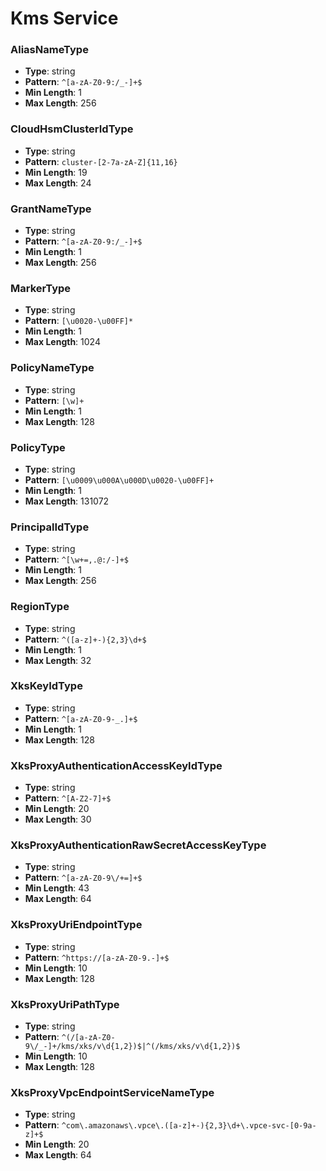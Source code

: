 # Kms Service

### AliasNameType
- **Type**: string
- **Pattern**: `^[a-zA-Z0-9:/_-]+$`
- **Min Length**: 1
- **Max Length**: 256

### CloudHsmClusterIdType
- **Type**: string
- **Pattern**: `cluster-[2-7a-zA-Z]{11,16}`
- **Min Length**: 19
- **Max Length**: 24

### GrantNameType
- **Type**: string
- **Pattern**: `^[a-zA-Z0-9:/_-]+$`
- **Min Length**: 1
- **Max Length**: 256

### MarkerType
- **Type**: string
- **Pattern**: `[\u0020-\u00FF]*`
- **Min Length**: 1
- **Max Length**: 1024

### PolicyNameType
- **Type**: string
- **Pattern**: `[\w]+`
- **Min Length**: 1
- **Max Length**: 128

### PolicyType
- **Type**: string
- **Pattern**: `[\u0009\u000A\u000D\u0020-\u00FF]+`
- **Min Length**: 1
- **Max Length**: 131072

### PrincipalIdType
- **Type**: string
- **Pattern**: `^[\w+=,.@:/-]+$`
- **Min Length**: 1
- **Max Length**: 256

### RegionType
- **Type**: string
- **Pattern**: `^([a-z]+-){2,3}\d+$`
- **Min Length**: 1
- **Max Length**: 32

### XksKeyIdType
- **Type**: string
- **Pattern**: `^[a-zA-Z0-9-_.]+$`
- **Min Length**: 1
- **Max Length**: 128

### XksProxyAuthenticationAccessKeyIdType
- **Type**: string
- **Pattern**: `^[A-Z2-7]+$`
- **Min Length**: 20
- **Max Length**: 30

### XksProxyAuthenticationRawSecretAccessKeyType
- **Type**: string
- **Pattern**: `^[a-zA-Z0-9\/+=]+$`
- **Min Length**: 43
- **Max Length**: 64

### XksProxyUriEndpointType
- **Type**: string
- **Pattern**: `^https://[a-zA-Z0-9.-]+$`
- **Min Length**: 10
- **Max Length**: 128

### XksProxyUriPathType
- **Type**: string
- **Pattern**: `^(/[a-zA-Z0-9\/_-]+/kms/xks/v\d{1,2})$|^(/kms/xks/v\d{1,2})$`
- **Min Length**: 10
- **Max Length**: 128

### XksProxyVpcEndpointServiceNameType
- **Type**: string
- **Pattern**: `^com\.amazonaws\.vpce\.([a-z]+-){2,3}\d+\.vpce-svc-[0-9a-z]+$`
- **Min Length**: 20
- **Max Length**: 64

